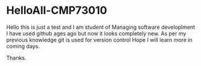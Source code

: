 # HelloAll-CMP73010
Hello this is just a test and I am student of Managing software developlment 
I have used github ages ago but now it looks completely new.
As per my previous knowledge git is used for version control
Hope I will learn more in coming days.

Thanks.

